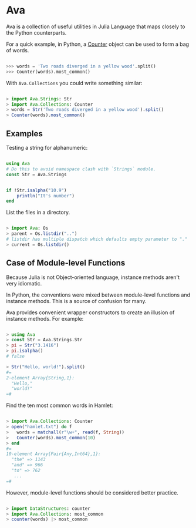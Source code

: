 # Ava

Ava is a collection of useful utilities in Julia Language that maps closely to the Python counterparts.

For a quick example, in Python, a [Counter](https://docs.python.org/3.5/library/collections.html#collections.Counter) object can be used to form a bag of words.

```python

>>> words = 'Two roads diverged in a yellow wood'.split()
>>> Counter(words).most_common()

```

With `Ava.Collections` you could write something similar:

```julia

> import Ava.Strings: Str
> import Ava.Collections: Counter
> words = Str('Two roads diverged in a yellow wood').split()
> Counter(words).most_common()

```

## Examples

Testing a string for alphanumeric:

```julia

using Ava
# Do this to avoid namespace clash with `Strings` module.
const Str = Ava.Strings


if !Str.isalpha("10.9")
	println("It's number")
end

```

List the files in a directory.

```julia

> import Ava: Os
> parent = Os.listdir("..")
# listdir has multiple dispatch which defaults empty parameter to "."
> current = Os.listdir()


```

## Case of Module-level Functions

Because Julia is not Object-oriented language, instance methods aren't very idiomatic.

In Python, the conventions were mixed between module-level functions and instance methods. This is a source of confusion for many.

Ava provides convenient wrapper constructors to create an illusion of instance methods. For example:

```julia

> using Ava
> const Str = Ava.Strings.Str
> pi = Str("3.1416")
> pi.isalpha()
# false

> Str("Hello, world!").split()
#=
2-element Array{String,1}:
  "Hello,"
  "world!"
=#

```

Find the ten most common words in Hamlet:

```julia

> import Ava.Collections: Counter
> open("hamlet.txt") do f
>	words = matchall(r"\w+", read(f, String))
>	Counter(words).most_common(10)
> end
#=
10-element Array{Pair{Any,Int64},1}:
  "the" => 1143
  "and" => 966
  "to" => 762
   ...
=#

```

However, module-level functions should be considered better practice.

```julia

> import DataStructures: counter
> import Ava.Collections: most_common
> counter(words) |> most_common

```
